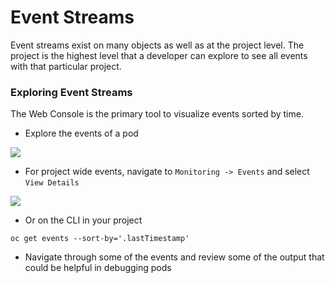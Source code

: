 # Event Streams
Event streams exist on many objects as well as at the project level. The project is the highest level that a 
developer can explore to see all events with that particular project. 

### Exploring Event Streams
The Web Console is the primary tool to visualize events sorted by time.

- Explore the events of a pod

![](../assets/08_event_stream_01.png)

- For project wide events, navigate to `Monitoring -> Events` and select `View Details`

![](../assets/08_event_stream_02.png)

- Or on the CLI in your project 

```
oc get events --sort-by='.lastTimestamp'
```

- Navigate through some of the events and review some of the output that could be helpful 
in debugging pods